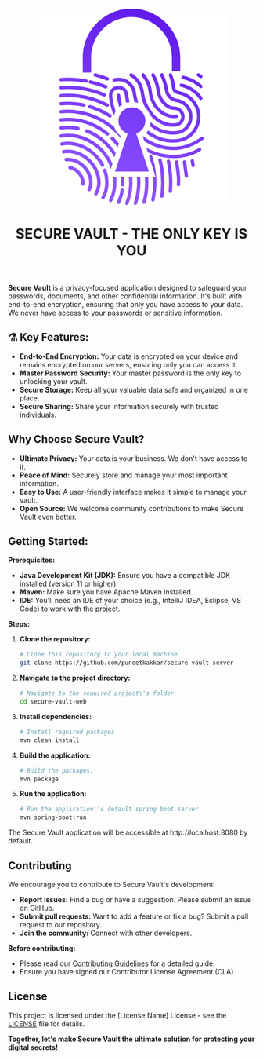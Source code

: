 <p align="center">
  <img src="./src/main/resources/static/images/secure-vault-logo-3x.png" alt="secure vault brand" width="400"/>
</p>

<h1 align="center">SECURE VAULT - THE ONLY KEY IS YOU</h1>

<br>

**Secure Vault** is a privacy-focused application designed to safeguard your passwords, documents, and other confidential information. It's built with end-to-end encryption, ensuring that only you have access to your data. We never have access to your passwords or sensitive information. 

## ⚗️ Key Features:

* **End-to-End Encryption:** Your data is encrypted on your device and remains encrypted on our servers, ensuring only you can access it.  
* **Master Password Security:** Your master password is the only key to unlocking your vault. 
* **Secure Storage:** Keep all your valuable data safe and organized in one place.
* **Secure Sharing:**  Share your information securely with trusted individuals. 

## Why Choose Secure Vault?

* **Ultimate Privacy:** Your data is your business. We don't have access to it.
* **Peace of Mind:** Securely store and manage your most important information.
* **Easy to Use:**  A user-friendly interface makes it simple to manage your vault.
* **Open Source:**  We welcome community contributions to make Secure Vault even better.

## Getting Started:

**Prerequisites:**

* **Java Development Kit (JDK):** Ensure you have a compatible JDK installed (version 11 or higher).
* **Maven:** Make sure you have Apache Maven installed.
* **IDE:**  You'll need an IDE of your choice (e.g., IntelliJ IDEA, Eclipse, VS Code) to work with the project.

**Steps:**

1. **Clone the repository:**
   ```bash
   # Clone this repository to your local machine.
   git clone https://github.com/puneetkakkar/secure-vault-server

2. **Navigate to the project directory:**
    ```bash
    # Navigate to the required project\'s folder
    cd secure-vault-web

3. **Install dependencies:**
    ```bash
    # Install required packages
    mvn clean install

4. **Build the application:**
    ```bash
    # Build the packages.
    mvn package

5. **Run the application:**
    ```bash
    # Run the application\'s default spring boot server
    mvn spring-boot:run

The Secure Vault application will be accessible at http://localhost:8080 by default.

## Contributing

We encourage you to contribute to Secure Vault's development!

* **Report issues:** Find a bug or have a suggestion. Please submit an issue on GitHub.
* **Submit pull requests:**  Want to add a feature or fix a bug? Submit a pull request to our repository.
* **Join the community:**  Connect with other developers.

**Before contributing:**

* Please read our [Contributing Guidelines](CONTRIBUTING.md) for a detailed guide.
* Ensure you have signed our Contributor License Agreement (CLA). 

## License

This project is licensed under the [License Name] License - see the [LICENSE](LICENSE) file for details.

**Together, let's make Secure Vault the ultimate solution for protecting your digital secrets!**